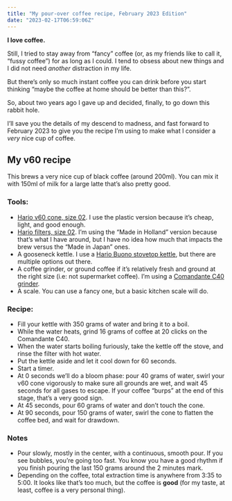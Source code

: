 ```yaml
---
title: "My pour-over coffee recipe, February 2023 Edition"
date: "2023-02-17T06:59:06Z"
---
```

**I love coffee.**

Still, I tried to stay away from “fancy” coffee (or, as my friends like to call it, “fussy coffee”) for as long as I could. I tend to obsess about new things and I did not need _another_ distraction in my life.

But there’s only so much instant coffee you can drink before you start thinking “maybe the coffee at home should be better than this?”.

So, about two years ago I gave up and decided, finally, to go down this rabbit hole.

I’ll save you the details of my descend to madness, and fast forward to February 2023 to give you the recipe I’m using to make what I consider a _very_ nice cup of coffee.

## My v60 recipe

This brews a very nice cup of black coffee (around 200ml). You can mix it with 150ml of milk for a large latte that’s also pretty good.

### Tools:

- [Hario v60 cone, size 02](https://global.hario.com/product/coffee/dripper/VD.html). I use the plastic version because it’s cheap, light, and good enough.
- [Hario filters, size 02](https://global.hario.com/product/coffee/paperfilter/VCF.html). I’m using the “Made in Holland” version because that’s what I have around, but I have no idea how much that impacts the brew versus the “Made in Japan” ones.
- A gooseneck kettle. I use a [Hario Buono stovetop kettle](https://global.hario.com/product/coffee/kettle/VKB.html), but there are multiple options out there.
- A coffee grinder, or ground coffee if it’s relatively fresh and ground at the right size (i.e: not supermarket coffee). I’m using a [Comandante C40 grinder](https://comandantegrinder.com).
- A scale. You can use a fancy one, but a basic kitchen scale will do.

### Recipe:

- Fill your kettle with 350 grams of water and bring it to a boil.
- While the water heats, grind 16 grams of coffee at 20 clicks on the Comandante C40.
- When the water starts boiling furiously, take the kettle off the stove, and rinse the filter with hot water.
- Put the kettle aside and let it cool down for 60 seconds.
- Start a timer.
- At 0 seconds we’ll do a bloom phase: pour 40 grams of water, swirl your v60 cone vigorously to make sure all grounds are wet, and wait 45 seconds for all gases to escape. If your coffee “burps” at the end of this stage, that’s a very good sign.
- At 45 seconds, pour 60 grams of water and don’t touch the cone.
- At 90 seconds, pour 150 grams of water, swirl the cone to flatten the coffee bed, and wait for drawdown.

### Notes

- Pour slowly, mostly in the center, with a continuous, smooth pour. If you see bubbles, you’re going too fast. You know you have a good rhythm if you finish pouring the last 150 grams around the 2 minutes mark.
- Depending on the coffee, total extraction time is anywhere from 3:35 to 5:00. It looks like that’s too much, but the coffee is **good** (for my taste, at least, coffee is a very personal thing).

